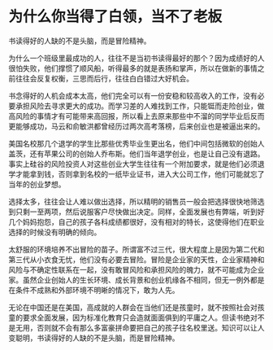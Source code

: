 # 为什么你当得了白领，当不了老板

书读得好的人缺的不是头脑，而是冒险精神。 

为什么一个班级里最成功的人，往往不是当初书读得最好的那个？因为成绩好的人很怕失败，他们撑惯了顺风船，听得最多的就是表扬和掌声，所以在做新的事情之前往往会反复权衡，三思而后行，往往白白错过大好机会。 

书念得好的人机会成本太高，他们完全可以有一份安稳和较高收入的工作，没有必要承担风险去寻求更大的成功。而学习差的人难找到工作，只能铤而走险创业，做高风险的事情才有可能带来高回报，所以看上去原来那些中不溜的同学毕业后反而更能够成功，马云和俞敏洪都曾经历过两次高考落榜，后来创业也是被逼出来的。 

美国名校那几个退学的学生比那些优秀毕业生更出名，他们中间包括微软的创始人盖茨，还有苹果公司的创始人乔布斯。他们当年退学创业，也是让自己没有退路。事实上硅谷的风险投资人对这些创业大学生往往有一个附加要求，就是他们必须退学才能拿到钱，否则拿到名校的一纸毕业证书，进入大公司工作，他们可能就忘了当年的创业梦想。 

选择太多，往往会让人难以做出选择，所以精明的销售员一般会把选择很快地筛选到只剩一至两项，然后说服客户尽快做出决定。同样，全面发展也有弊端，听到好几个妈妈抱怨，自己的孩子各科成绩都很好，没有相对的特长，这使得他们在职业选择的时候没有明确的倾向。 

太舒服的环境培养不出冒险的苗子。所谓富不过三代，很大程度上是因为第二代和第三代从小衣食无忧，他们没有必要去冒险。冒险是企业家的天性，企业家精神和风险与不确定性联系在一起，没有敢冒风险和承担风险的魄力，就不可能成为企业家。虽然企业创始人的生长环境、成长背景和创业机缘各不相同，但无一例外都是在条件不成熟和外部环境不明晰的情况下，敢为人先。 

无论在中国还是在美国，高成就的人群会在当他们还是孩童时，就不按照社会对孩童的要求全面发展，因为标准化教育只会造就面面俱到的平庸之人。但读书绝对不是无用，否则就不会有那么多富豪拼命要把自己的孩子往名校里送。知识可以让人变聪明，书读得好的人缺的不是头脑，而是冒险精神。